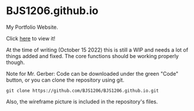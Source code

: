 # BJS1206.github.io
My Portfolio Website.

Click [here](BJS1206.github.io) to view it!

At the time of writing (October 15 2022) this is still a WIP and needs a lot of things added and fixed. The core functions should be working properly though.

Note for Mr. Gerber: Code can be downloaded under the green "Code" button, or you can clone the repository using git.

```git clone https://github.com/BJS1206/BJS1206.github.io.git```

Also, the wireframe picture is included in the repository's files.